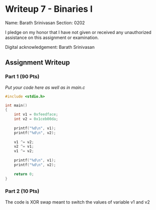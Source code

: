 # Writeup 7 - Binaries I

Name: Barath Srinivasan
Section: 0202

I pledge on my honor that I have not given or received any unauthorized
assistance on this assignment or examination.

Digital acknowledgement: Barath Srinivasan

## Assignment Writeup

### Part 1 (90 Pts)

*Put your code here as well as in main.c*
```c
#include <stdio.h>

int main()
{
	int v1 = 0xfeedface;
	int v2 = 0x1ceb00da;
	
	printf("%d\n", v1);
	printf("%d\n", v2);
	
	v1 ^= v2;
	v2 ^= v1;
	v1 ^= v2;  
	
	printf("%d\n", v1);
	printf("%d\n", v2);
	
	return 0;
}
```

### Part 2 (10 Pts)
The code is XOR swap meant to switch the values of variable v1 and v2
